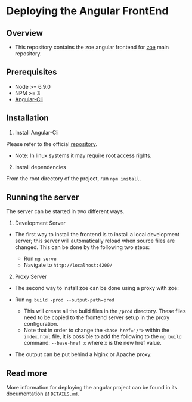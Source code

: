 Deploying the Angular FrontEnd
==============================

Overview
--------
* This repository contains the zoe angular frontend for [zoe](https://github.com/DistributedSystemsGroup/zoe) main repository.

Prerequisites
--------
* Node >= 6.9.0
* NPM >= 3
* [Angular-Cli](https://github.com/angular/angular-cli)

Installation
------------
1. Install Angular-Cli

Please refer to the official [repository](https://github.com/angular/angular-cli).

 * Note: In linux systems it may require root access rights.

2. Install dependencies

From the root directory of the project, run ``npm install``.


Running the server
------------
The server can be started in two different ways.

1. Development Server

 * The first way to install the frontend is to install a local development server; this server will automatically reload when source files are changed. This can be done by the following two steps:

   * Run ``ng serve``
   * Navigate to ``http://localhost:4200/``

2. Proxy Server

 * The second way to install zoe can be done using a proxy with zoe:
 * Run ``ng build -prod --output-path=prod``

   * This will create all the build files in the ``/prod`` directory. These files need to be copied to the frontend server setup in the proxy configuration.
   * Note that in order to change the ``<base href="/">`` within the ``index.html`` file, it is possible to add the following to the ``ng build`` command: ``--base-href x`` where x is the new href value.
 * The output can be put behind a Nginx or Apache proxy.

Read more
---------
More information for deploying the angular project can be found in its documentation at ``DETAILS.md``.
